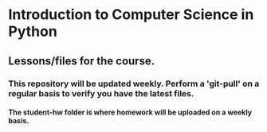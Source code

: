 # Introduction to Computer Science in Python
## Lessons/files for the course.
### This repository will be updated weekly. Perform a 'git-pull' on a regular basis to verify you have the latest files.

#### The student-hw folder is where homework will be uploaded on a weekly basis.
